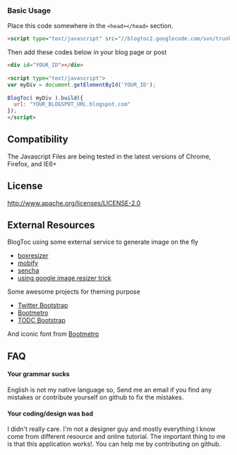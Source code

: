 ### Basic Usage ###

Place this code somewhere in the `<head></head>` section.

```html
<script type="text/javascript" src="//blogtoc2.googlecode.com/svn/trunk/blogtoc.min.js"></script>
```

Then add these codes below in your blog page or post

```html
<div id="YOUR_ID"></div>
 
<script type="text/javascript">
var myDiv = document.getElementById('YOUR_ID');
 
BlogToc( myDiv ).build({
  url: "YOUR_BLOGSPOT_URL.blogspot.com"
});
</script>
```

## Compatibility ##
The Javascript Files are being tested in the latest versions of Chrome, Firefox, and IE6+

## License ##
http://www.apache.org/licenses/LICENSE-2.0

## External Resources ##
BlogToc using some external service to generate image on the fly

* [boxresizer](http://boxresizer.com/)
* [mobify](http://www.mobify.com/mobifyjs/v2/docs/image-resizer/)
* [sencha](http://www.sencha.com/learn/how-to-use-src-sencha-io/)
* [using google image resizer trick](http://carlo.zottmann.org/2013/04/14/google-image-resizer/)

Some awesome projects for theming purpose

* [Twitter Bootstrap](http://getbootstrap.com/)
* [Bootmetro](http://aozora.github.io/bootmetro/)
* [TODC Bootstrap](http://todc.github.io/todc-bootstrap/index.html)

And iconic font from [Bootmetro](http://aozora.github.io/bootmetro)

## FAQ ##

#### Your grammar sucks ####
English is not my native language so, Send me an email if you find any mistakes or contribute yourself on github to fix the mistakes.

#### Your coding/design was bad ####
I didn't really care. I'm not a designer guy and mostly everything I know come from different resource and online tutorial. 
The important thing to me is that this application works!. You can help me by contributing on github.